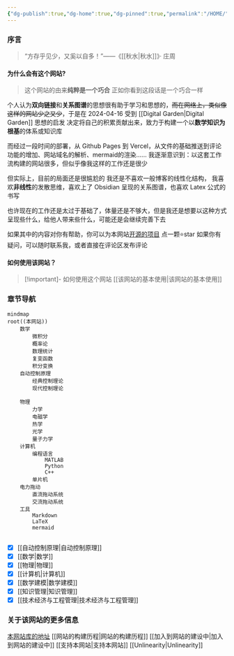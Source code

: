 ```yaml
---
{"dg-publish":true,"dg-home":true,"dg-pinned":true,"permalink":"/HOME/","pinned":true,"tags":["gardenEntry"],"dgPassFrontmatter":true,"noteIcon":"","created":"2024-04-16T13:01:27.501+08:00","updated":"2024-04-28T18:58:11.101+08:00"}
---
```



### 序言
>“方存乎见少，又奚以自多！”——《[[秋水\|秋水]]》· 庄周
#### 为什么会有这个网站?
>这个网站的由来**纯粹是一个巧合**
>正如你看到这段话是一个巧合一样

个人认为**双向链接**和**关系图谱**的思想很有助于学习和思想的，~~而在网络上，类似像这样的网站少之又少~~，于是在 2024-04-16 受到 [[Digital Garden\|Digital Garden]] 思想的启发
决定将自己的积累贡献出来，致力于构建一个以**数学知识为根基**的体系或知识库

而经过一段时间的部署，从 Github Pages 到 Vercel，从文件的基础推送到评论功能的增加、网站域名的解析、mermaid的渲染...... 我逐渐意识到：以这套工作流构建的网站很多，但似乎像我这样的工作还是很少

但实际上，目前的局面还是很尴尬的
我还是不喜欢一般博客的线性化结构，
我喜欢**非线性**的发散思维，喜欢上了 Obsidian 呈现的关系图谱，也喜欢 Latex 公式的书写

也许现在的工作还是太过于基础了，体量还是不够大，但是我还是想要以这种方式呈现些什么，给他人带来些什么，可能还是会继续完善下去

如果其中的内容对你有帮助，你可以为本网站[开源的项目](https://github.com/UNLINEARITY/Learn-for-Everything) 点一颗⭐star
如果你有疑问，可以随时联系我，或者直接在评论区发布评论

#### 如何使用该网站？
>[!important]- 如何使用这个网站
[[该网站的基本使用\|该网站的基本使用]]

### 章节导航
```mermaid
mindmap
root((本网站))
	数学
		微积分
		概率论
		数理统计
		复变函数
		积分变换
	自动控制原理
		经典控制理论
		现代控制理论
			
	物理
		力学
		电磁学
		热学
		光学
		量子力学
	计算机
		编程语言
			MATLAB
			Python
			C++
		单片机
	电力拖动
		直流拖动系统
		交流拖动系统
	工具
		Markdown
		LaTeX
		mermaid
		
```

- [x] [[自动控制原理\|自动控制原理]]
- [x] [[数学\|数学]]
- [x] [[物理\|物理]]
- [x] [[计算机\|计算机]]
- [x] [[数学建模\|数学建模]]
- [x] [[知识管理\|知识管理]]
- [x] [[技术经济与工程管理\|技术经济与工程管理]]

### 关于该网站的更多信息
[本网站库的地址](https://github.com/UNLINEARITY/Learn-for-Everything)
[[网站的构建历程\|网站的构建历程]]
[[加入到网站的建设中\|加入到网站的建设中]]
[[支持本网站\|支持本网站]]
[[Unlinearity\|Unlinearity]]



